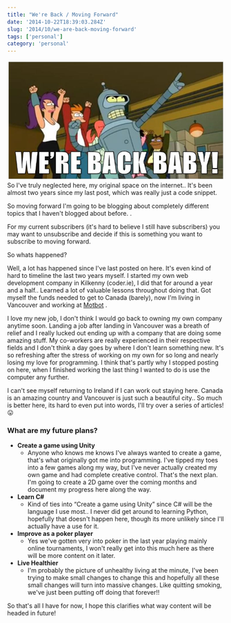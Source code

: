```yaml
---
title: "We're Back / Moving Forward"
date: '2014-10-22T18:39:03.284Z'
slug: '2014/10/we-are-back-moving-forward'
tags: ['personal']
category: 'personal'
---
```

![were-back-baby.jpg](images/were-back-baby.jpg)
So I've truly neglected here, my original space on the internet.. It's been almost two years since my last post, which was really just a code snippet.

So moving forward I'm going to be blogging about completely different topics that I haven't blogged about before. .

For my current subscribers (it's hard to believe I still have subscribers) you may want to unsubscribe and decide if this is something you want to subscribe to moving forward.

So whats happened?

Well, a lot has happened since I've last posted on here. It's even kind of hard to timeline the last two years myself. I started my own web development company in Kilkenny (coder.ie), I did that for around a year and a half.. Learned a lot of valuable lessons throughout doing that. Got myself the funds needed to get to Canada (barely), now I'm living in Vancouver and working at [Motbot](http://www.motbot.com/) .

I love my new job, I don't think I would go back to owning my own company anytime soon. Landing a job after landing in Vancouver was a breath of relief and I really lucked out ending up with a company that are doing some amazing stuff. My co-workers are really experienced in their respective fields and I don't think a day goes by where I don't learn something new. It's so refreshing after the stress of working on my own for so long  and nearly losing my love for programming. I think that's partly why I stopped posting on here, when I finished working the last thing I wanted to do is use the computer any further.

I can't see myself returning to Ireland if I can work out staying here. Canada is an amazing country and Vancouver is just such a beautiful city.. So much is better here, its hard to even put into words, I'll try over a series of articles! 😛

### What are my future plans?

- **Create a game using Unity**
  - Anyone who knows me knows I've always wanted to create a game, that's what originally got me into programming. I've tipped my toes into a few games along my way, but I've never actually created my own game and had complete creative control. That's the next plan. I'm going to create a 2D game over the coming months and document my progress here along the way.
- **Learn C#**
  - Kind of ties into “Create a game using Unity” since C# will be the language I use most.. I never did get around to learning Python, hopefully that doesn't happen here, though its more unlikely since I'll actually have a use for it.
- **Improve as a poker player**
  - Yes we've gotten very into poker in the last year playing mainly online tournaments, I won't really get into this much here as there will be more content on it later.
- **Live Healthier**
  - I'm probably the picture of unhealthy living at the minute, I've been trying to make small changes to change this and hopefully all these small changes will turn into massive changes. Like quitting smoking, we've just been putting off doing that forever!!

So that's all I have for now, I hope this clarifies what way content will be headed in future!